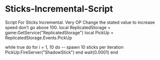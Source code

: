 # Sticks-Incremental-Script
Script For Sticks Incremental. Very OP Change the stated value to increase speed don’t go above 100.
local ReplicatedStorage = game:GetService("ReplicatedStorage")
local PickUp = ReplicatedStorage.Events.PickUp

while true do
    for i = 1, 10 do -- spawn 10 sticks per iteration
        PickUp:FireServer("ShadowStick")
    end
    wait(0.0001)
end
